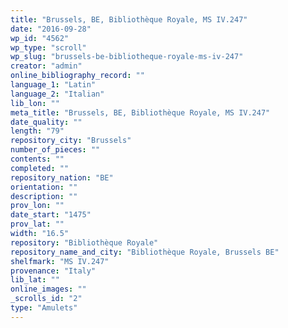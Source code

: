 ```yaml
---
title: "Brussels, BE, Bibliothèque Royale, MS IV.247"
date: "2016-09-28"
wp_id: "4562"
wp_type: "scroll"
wp_slug: "brussels-be-bibliotheque-royale-ms-iv-247"
creator: "admin"
online_bibliography_record: ""
language_1: "Latin"
language_2: "Italian"
lib_lon: ""
meta_title: "Brussels, BE, Bibliothèque Royale, MS IV.247"
date_quality: ""
length: "79"
repository_city: "Brussels"
number_of_pieces: ""
contents: ""
completed: ""
repository_nation: "BE"
orientation: ""
description: ""
prov_lon: ""
date_start: "1475"
prov_lat: ""
width: "16.5"
repository: "Bibliothèque Royale"
repository_name_and_city: "Bibliothèque Royale, Brussels BE"
shelfmark: "MS IV.247"
provenance: "Italy"
lib_lat: ""
online_images: ""
_scrolls_id: "2"
type: "Amulets"
---
```



